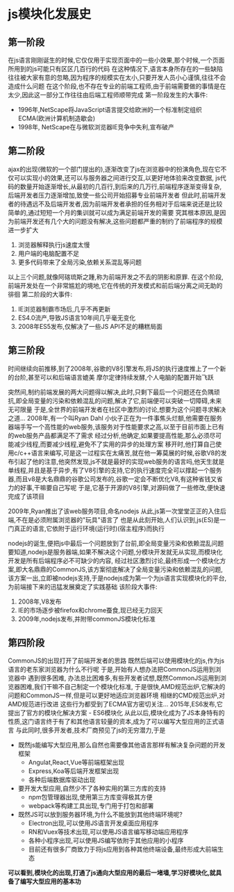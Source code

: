 # js模块化发展史

## 第一阶段
在js语言刚刚诞生的时候,它仅仅用于实现页面中的一些小效果,那个时候,一个页面所用到的js可能只有区区几百行的代码
在这种情况下,语言本身所存在的一些缺陷往往被大家有意的忽略,因为程序的规模实在太小,只要开发人员小心谨慎,往往不会造成什么问题
在这个阶段,也不存在专业的前端工程师,由于前端需要做的事情是在太少,因此这一部分工作往往由后端工程师顺带完成
第一阶段发生的大事件:
- 1996年,NetScape将JavaScript语言提交给欧洲的一个标准制定组织ECMA(欧洲计算机制造歇会)
- 1998年, NetScape在与微软浏览器IE竞争中失利,宣布破产

## 第二阶段
ajax的出现(微软的一个部门提出的),逐渐改变了js在浏览器中的扮演角色,现在它不仅可以实现小的效果,还可以与服务器之间进行交互,以更好地体验来改变数据,
js代码的数量开始逐渐增长,从最初的几百行,到后来的几万行,前端程序逐渐变得复杂,后端开发者压力逐渐增加,致使一些公司开始招募专业前端开发者
但此时,前端开发者的待遇远不及后端开发者,因为前端开发者承担的任务相对于后端来说还是比较简单的,通过短短一个月的集训就可以成为满足前端开发的需要
究其根本原因,是因为前端开发还有几个大的问题没有解决,这些问题都严重的制约了前端程序的规模进一步扩大
1. 浏览器解释执行js速度太慢
2. 用户端的电脑配置不足
3. 更多代码带来了全局污染,依赖关系混乱等问题

以上三个问题,就像阿碦琉斯之踵,称为前端开发之不去的阴影和原罪.
在这个阶段,前端开发处在一个非常尴尬的境地,它在传统的开发模式和前后端分离之间无助的徘徊
第二阶段的大事件:
1. IE浏览器制霸市场后,几乎不再更新
2. ES4.0流产,导致JS语言10年间几乎毫无变化
3. 2008年ES5发布,仅解决了一些JS API不足的糟糕局面

## 第三阶段
时间继续向前推移,到了2008年,谷歌的V8引擎发布,将JS的执行速度推上了一个新的台阶,甚至可以和后端语言媲美
摩尔定律持续发酵,个人电脑的配置开始飞跃

突然间,制约前端发展的两大问题得以解决,此时,只剩下最后一个问题还在负隅顽抗,即全局变量的污染和依赖混乱的问题,解决了它,前端便可以突破一切障碍,未来无可限量
于是,全世界的前端开发者在社区中激烈的讨论,想要为这个问题寻求解决之道...
2008年,有一个叫Ryan Dahl 小伙子正在为一件事焦头烂额,他需要在服务器端手写一个高性能的web服务,该服务对于性能要求之高,以至于目前市面上已有的web服务产品都满足不了需求
经过分析,他确定,如果要提高性能,那么必须尽可能减少线程,而要减少线程,避免不了实用的异步的处理方案
移开时,他打算自己使用c/c++语言来编写,可是这一过程实在太痛苦,就在他一筹莫展的时候,谷歌V8的发布引起了他的注意,他突然发现,js不就是最好的实现web服务的语言吗,他天生就是单线程,并且是基于异步,有了V8引擎的支持,它的执行速度完全可以撑起一个服务器,而且v8是大名鼎鼎的谷歌公司发布的,谷歌一定会不断优化V8,有这种省钱又省力的好事,干嘛要自己写呢
于是,它基于开源的V8引擎,对源码做了一些修改,便快速完成了该项目

2009年,Ryan推出了该web服务项目,命名nodejs
从此,js第一次堂堂正正的入住后端,不在是必须附属浏览器的"玩具"语言了
也是从此刻开始,人们认识到,js(ES)是一门真正的语言,它依附于运行环境(运行时)(宿主程序)而执行

nodejs的诞生,便把js中最后一个问题放到了台前,即全局变量污染和依赖混乱问题
要知道,nodejs是服务器端,如果不解决这个问题,分模块开发就无从实现,而模块化开发是所有后端程序必不可缺少的内容,
经过社区激烈讨论,最终形成一个模块化方案,即大名鼎鼎的CommonJS,该方案彻底解决了全局变量污染和依赖混乱的问题,该方案一出,立即被nodejs支持,于是nodejs成为第一个为js语言实现模块化的平台,为前端接下来的迅猛发展奠定了实践基础
该阶段大事件:
1. 2008年,V8发布
2. IE的市场逐步被firefox和chrome蚕食,现已经无力回天
3. 2009年,nodejs发布,并附带commonJS模块化标准


## 第四阶段
CommonJS的出现打开了前端开发者的思路
既然后端可以使用模块化的js,作为js语言的老东家浏览器为什么不行呢
于是,开始有人想办法把CommonJS运用到浏览器中
遇到很多困难,
办法总比困难多,有些开发者试想,既然CommonJS运用到浏览器困难,我们干嘛不自己制定一个模块化标准,
于是很快,AMD规范出炉,它解决的问题和CommonJS一样,但是可以更好地适应浏览器环境
相继的CMD规范出炉,对AMD规范进行改进
这些行为都受到了ECMA官方密切关注...
2015年,ES6发布,它提出了官方的模块化解决方案 - ES6模块化
从此以后,模块化成为了JS本身特有的性质,这门语言终于有了和其他语言较量的资本,成为了可以编写大型应用的正式语言
与此同时,很多开发者,技术厂商预见了js的无穷潜力,于是
- 既然js能编写大型应用,那么自然也需要像其他语言那样有解决复杂问题的开发框架
  - Angulat,React,Vue等前端框架出现
  - Express,Koa等后端开发框架出现
  - 各种后端数据库驱动出现
- 要开发大型应用,自然少不了各种实用的第三方库的支持
  - npm包管理器出现,使用第三方库变得极其方便
  - webpack等构建工具出现,专门用于打包和部署
- 既然JS可以放到服务器环境,为什么不能放到其他终端环境呢?
  - Electron出现,可以使用JS语言开发桌面应用程序
  - RN和Vuex等技术出现,可以使用JS语言编写移动端应用程序
  - 各种小程序出现,可以使用JS编写依附于其他应用的小程序
  - 目前还有很多厂商致力于将js应用到各种其他终端设备,最终形成大前端生态

**可以看到,模块化的出现,打通了js通向大型应用的最后一堵墙,学习好模块化,就具备了编写大型应用的基本功**